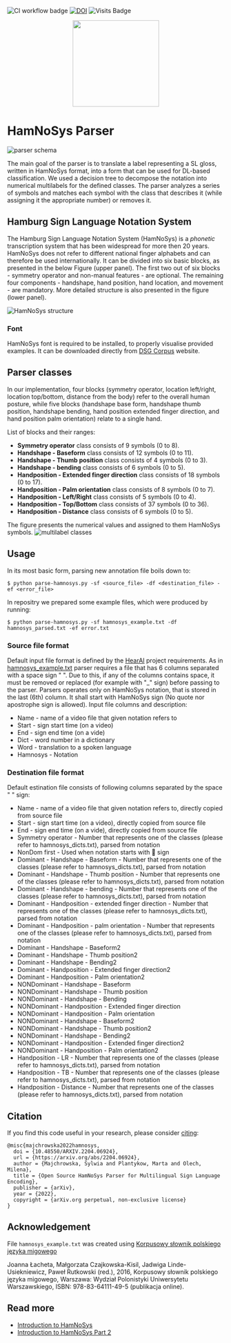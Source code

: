 ![CI workflow badge](https://github.com/hearai/parse-hamnosys/workflows/CI-pipeline/badge.svg) 
[![DOI](https://zenodo.org/badge/468432798.svg)](https://zenodo.org/badge/latestdoi/468432798) 
![Visits Badge](https://badges.pufler.dev/visits/hearai/parse-hamnosys)

<p align="center">
<a href="https://www.hearai.pl"><img src="https://i.imgur.com/wKCpSOh.png" height="auto" width="200"></a>
</p>

# HamNoSys Parser

![parser schema](./imgs/schemat.JPG)

The main goal of the parser is to translate a label representing a SL gloss,
written in HamNoSys format, into a form that can be used for DL-based classification.
We used a decision tree to decompose the notation into numerical multilabels
for the defined classes.
The parser analyzes a series of symbols and matches each symbol with the class
that describes it (while assigning it the appropriate number) or removes it.

## Hamburg Sign Language Notation System

The Hamburg Sign Language Notation System (HamNoSys) is a _phonetic_ 
transcription system that has been widespread for more then 20 years.
HamNoSys does not refer to different national finger alphabets and
can therefore be used internationally.
It can be divided into six basic blocks, as presented
in the below Figure (upper panel).
The first two out of six blocks - symmetry operator and
non-manual features - are optional. The remaining four components - handshape,
hand position, hand location, and movement - are mandatory.
More detailed structure is also presented in the figure (lower panel).

![HamNoSys structure](./imgs/HamNoSys_structure_detailed.JPG)

### Font

HamNoSys font is required to be installed, to properly visualise provided examples.
It can be downloaded directly from
[DSG Corpus](https://www.sign-lang.uni-hamburg.de/dgs-korpus/index.php/hamnosys-97.html)
website.

## Parser classes

In our implementation, four blocks (symmetry operator, location left/right, location top/bottom, distance from the body) refer to the overall human posture, while five blocks (handshape base form, handshape thumb position, handshape bending, hand position extended finger direction, and hand position palm orientation) relate to a single hand.

List of blocks and their ranges:
* __Symmetry operator__ class consists of 9 symbols (0 to 8). 
* __Handshape - Baseform__ class consists of 12 symbols (0 to 11).
* __Handshape - Thumb position__ class consists of 4 symbols (0 to 3).
* __Handshape - bending__ class consists of 6 symbols (0 to 5). 
* __Handposition - Extended finger direction__ class consists of 18 symbols (0 to 17). 
* __Handposition - Palm orientation__ class consists of 8 symbols (0 to 7).
* __Handposition - Left/Right__ class consists of 5 symbols (0 to 4).
* __Handposition - Top/Bottom__ class consists of 37 symbols (0 to 36). 
* __Handposition - Distance__ class consists of 6 symbols (0 to 5).

The figure presents the numerical values and assigned to them HamNoSys symbols.
![multilabel classes](./imgs/Classes_all_some_frames.JPG)

## Usage

In its most basic form, parsing new annotation file boils down to:

```
$ python parse-hamnosys.py -sf <source_file> -df <destination_file> -ef <error_file>
```

In repositry we prepared some example files, which were produced by running:

```
$ python parse-hamnosys.py -sf hamnosys_example.txt -df hamnosys_parsed.txt -ef error.txt
```

### Source file format

Default input file format is defined by the [HearAI](https://github.com/hearai/hearai) project requirements. As in [hamnosys_example.txt](hamnosys_example.txt) parser requires a file that has 6 columns separated with a space sign " ". Due to this, if any of the columns contains space, it must be removed or replaced (for example with "_" sign) before passing to the parser. Parsers operates only on HamNoSys notation, that is stored in the last (6th) column. It shall start with HamNoSys sign (No quote nor apostrophe sign is allowed).
Input file columns and description:
* Name - name of a video file that given notation refers to
* Start - sign start time (on a video)
* End - sign end time (on a vide)
* Dict - word number in a dictionary
* Word - translation to a spoken language
* Hamnosys - Notation 

### Destination file format

Default estination file consists of following columns separated by the space " " sign:
* Name - name of a video file that given notation refers to, directly copied from source file
* Start - sign start time (on a video), directly copied from source file
* End - sign end time (on a vide), directly copied from source file
* Symmetry operator - Number that represents one of the classes (please refer to hamnosys_dicts.txt), parsed from notation
* NonDom first - Used when notation starts with  sign
* Dominant - Handshape - Baseform - Number that represents one of the classes (please refer to hamnosys_dicts.txt), parsed from notation
* Dominant - Handshape - Thumb position - Number that represents one of the classes (please refer to hamnosys_dicts.txt), parsed from notation
* Dominant - Handshape - bending - Number that represents one of the classes (please refer to hamnosys_dicts.txt), parsed from notation
* Dominant - Handposition - extended finger direction - Number that represents one of the classes (please refer to hamnosys_dicts.txt), parsed from notation
* Dominant - Handposition - palm orientation - Number that represents one of the classes (please refer to hamnosys_dicts.txt), parsed from notation
* Dominant - Handshape - Baseform2
* Dominant - Handshape - Thumb position2
* Dominant - Handshape - Bending2
* Dominant - Handposition - Extended finger direction2
* Dominant - Handposition - Palm orientation2
* NONDominant - Handshape - Baseform
* NONDominant - Handshape - Thumb position
* NONDominant - Handshape - Bending
* NONDominant - Handposition - Extended finger direction
* NONDominant - Handposition - Palm orientation
* NONDominant - Handshape - Baseform2
* NONDominant - Handshape - Thumb position2
* NONDominant - Handshape - Bending2
* NONDominant - Handposition - Extended finger direction2
* NONDominant - Handposition - Palm orientation2
* Handposition - LR - Number that represents one of the classes (please refer to hamnosys_dicts.txt), parsed from notation
* Handposition - TB - Number that represents one of the classes (please refer to hamnosys_dicts.txt), parsed from notation
* Handposition - Distance - Number that represents one of the classes (please refer to hamnosys_dicts.txt), parsed from notation

## Citation

If you find this code useful in your research, please consider [citing](https://arxiv.org/abs/2204.06924):

```
@misc{majchrowska2022hamnosys,
  doi = {10.48550/ARXIV.2204.06924},
  url = {https://arxiv.org/abs/2204.06924},
  author = {Majchrowska, Sylwia and Plantykow, Marta and Olech, Milena},
  title = {Open Source HamNoSys Parser for Multilingual Sign Language Encoding},
  publisher = {arXiv},
  year = {2022}, 
  copyright = {arXiv.org perpetual, non-exclusive license}
}
```

## Acknowledgement

File `hamnosys_example.txt` was created using [Korpusowy słownik polskiego języka migowego](https://www.slownikpjm.uw.edu.pl/)

Joanna Łacheta, Małgorzata Czajkowska-Kisil, Jadwiga Linde-Usiekniewicz, Paweł Rutkowski (red.), 2016, Korpusowy słownik polskiego języka migowego, Warszawa: Wydział Polonistyki Uniwersytetu Warszawskiego, ISBN: 978-83-64111-49-5 (publikacja online).

## Read more
* [Introduction to HamNoSys](https://www.hearai.pl/post/4-hamnosys/)
* [Introduction to HamNoSys Part 2](https://www.hearai.pl/post/5-hamnosys2/)
